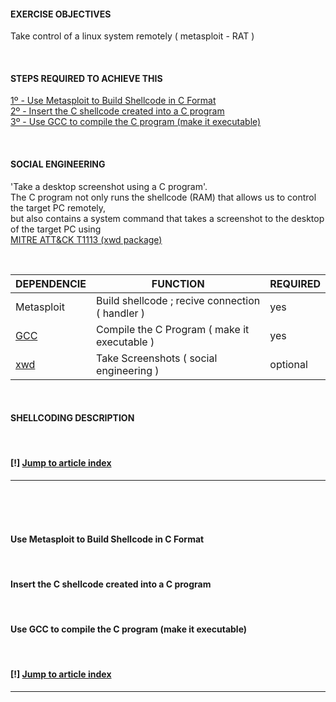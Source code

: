 #### EXERCISE OBJECTIVES
Take control of a linux system remotely ( metasploit - RAT )

<br />

#### STEPS REQUIRED TO ACHIEVE THIS
[1º - Use Metasploit to Build Shellcode in C Format](https://github.com/r00t-3xp10it/hacking-material-books/blob/master/metasploit-RC%5BERB%5D/shellcoding/C_Shellcode_Linux.md#use-metasploit-to-build-shellcode-in-c-format)<br />
[2º - Insert the C shellcode created into a C program](https://github.com/r00t-3xp10it/hacking-material-books/blob/master/metasploit-RC%5BERB%5D/shellcoding/C_Shellcode_Linux.md#insert-the-c-shellcode-created-into-a-c-program)<br />
[3º - Use GCC to compile the C program (make it executable)](https://github.com/r00t-3xp10it/hacking-material-books/blob/master/metasploit-RC%5BERB%5D/shellcoding/C_Shellcode_Linux.md#use-gcc-to-compile-the-c-program-make-it-executable)<br />

<br />

#### SOCIAL ENGINEERING
'Take a desktop screenshot using a C program'.<br />
The C program not only runs the shellcode (RAM) that allows us to control the target PC remotely,<br />
but also contains a system command that takes a screenshot to the desktop of the target PC using<br />
[MITRE ATT&CK T1113 (xwd package)](https://attack.mitre.org/techniques/T1113/)<br />

<br />

| DEPENDENCIE | FUNCTION | REQUIRED |
|---|---|---|
| Metasploit | Build shellcode ; recive connection ( handler )| yes |
| [GCC](https://www.cyberciti.biz/faq/debian-linux-install-gnu-gcc-compiler/) | Compile the C Program ( make it executable ) | yes |
| [xwd](http://blog.tordeu.com/?p=135) | Take Screenshots ( social engineering ) | optional |


<br />

#### SHELLCODING DESCRIPTION

<br />

#### [!] [Jump to article index](https://github.com/r00t-3xp10it/hacking-material-books/blob/master/metasploit-RC%5BERB%5D/shellcoding/C_Shellcode_Linux.md#exercise-objectives)

---

<br /><br /><br />

#### Use Metasploit to Build Shellcode in C Format

<br />

#### Insert the C shellcode created into a C program

<br />

#### Use GCC to compile the C program (make it executable)

<br />

#### [!] [Jump to article index](https://github.com/r00t-3xp10it/hacking-material-books/blob/master/metasploit-RC%5BERB%5D/shellcoding/C_Shellcode_Linux.md#exercise-objectives)

---


